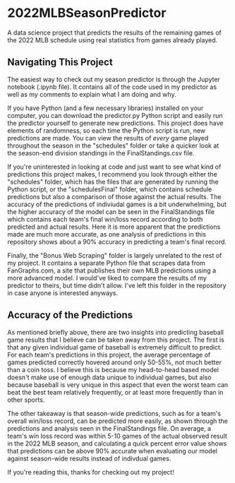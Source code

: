 # 2022MLBSeasonPredictor
A data science project that predicts the results of the remaining games of the 2022 MLB schedule using real statistics from games already played.

## Navigating This Project
The easiest way to check out my season predictor is through the Jupyter notebook (.ipynb file). It contains all of the code used in my predictor as well as my comments 
to explain what I am doing and why.

If you have Python (and a few necessary libraries) installed on your computer, you can download the predictor.py Python script and easily run the predictor yourself to 
generate new predictions. This project does have elements of randomness, so each time the Python script is run, new predictions are made. You can view the results of 
<i>every</i> game played throughout the season in the "schedules" folder or take a quicker look at the season-end division standings in the FinalStandings.csv file.

If you're uninterested in looking at code and just want to see what kind of predictions this project makes, I recommend you look through either the "schedules" folder, 
which has the files that are generated by running the Python script, or the "schedulesFinal" folder, which contains schedule predictions but also a comparison of those 
against the actual results.
The accuracy of the predictions of indiviudal games is a bit underwhelming, but the higher accuracy of the model can be seen in the FinalStandings file which contains 
each team's final win/loss record according to both predicted and actual results. Here it is more apparent that the predictions made are much more accurate, as one 
analysis of predictions in this repository shows about a 90% accuracy in predicting a team's final record.

Finally, the "Bonus Web Scraping" folder is largely unrelated to the rest of my project. It contains a separate Python file that scrapes data from FanGraphs.com, a
site that publishes their own MLB predictions using a more advanced model. I would've liked to compare the results of my predictor to theirs, but time didn't allow. 
I've left this folder in the repository in case anyone is interested anyways.

## Accuracy of the Predictions
As mentioned briefly above, there are two insights into predicting baseball game results that I believe can be taken away from this project. The first is that any 
given individual game of baseball is extremely difficult to predict. For each team's predictions in this project, the average percentage of games predicted correctly 
hovered around only 50-55%, not much better than a coin toss. I believe this is because my head-to-head based model doesn't make use of enough data unique to 
individual games, but also because baseball is very unique in this aspect that even the worst team can beat the best team relatively frequently, or at least more 
frequently than in other sports.

The other takeaway is that season-wide predictions, such as for a team's overall win/loss record, can be predicted more easily, as shown through the predictions and 
analysis seen in the FinalStandings file. On average, a team's win loss record was within 5-10 games of the actual observed result in the 2022 MLB season, and 
calculating a quick percent error value shows that predictions can be above 90% accurate when evaluating our model against season-wide results instead of indivdual 
games.

If you're reading this, thanks for checking out my project!
